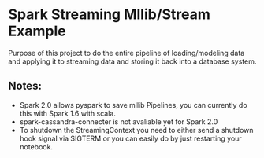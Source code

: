 # Spark Streaming Mllib/Stream Example

Purpose of this project to do the entire pipeline of loading/modeling data and applying it to streaming data and storing it back into a database system.

## Notes:
* Spark 2.0 allows pyspark to save mllib Pipelines, you can currently do this with Spark 1.6 with scala.
* spark-cassandra-connecter is not avaliable yet for Spark 2.0
* To shutdown the StreamingContext you need to either send a shutdown hook signal via SIGTERM or you can easily do by just restarting your notebook.

